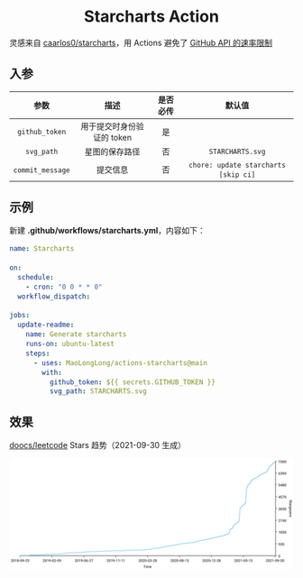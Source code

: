 <h1 align="center">Starcharts Action</h1>

灵感来自 [caarlos0/starcharts](https://github.com/caarlos0/starcharts)，用 Actions 避免了 [GitHub API 的速率限制](https://github.com/caarlos0/starcharts/issues/125)

## 入参

|       参数       |            描述            | 是否必传 |                默认值                |
| :--------------: | :------------------------: | :------: | :----------------------------------: |
|  `github_token`  | 用于提交时身份验证的 token |    是    |                                      |
|    `svg_path`    |       星图的保存路径       |    否    |           `STARCHARTS.svg`           |
| `commit_message` |          提交信息          |    否    | `chore: update starcharts [skip ci]` |

## 示例

新建 **.github/workflows/starcharts.yml**，内容如下：

```yml
name: Starcharts

on:
  schedule:
    - cron: "0 0 * * 0"
  workflow_dispatch:

jobs:
  update-readme:
    name: Generate starcharts
    runs-on: ubuntu-latest
    steps:
      - uses: MaoLongLong/actions-starcharts@main
        with:
          github_token: ${{ secrets.GITHUB_TOKEN }}
          svg_path: STARCHARTS.svg
```

## 效果

[doocs/leetcode](https://github.com/doocs/leetcode) Stars 趋势（2021-09-30 生成）

![](./images/doocs_leetcode_2021_09_30.svg)
